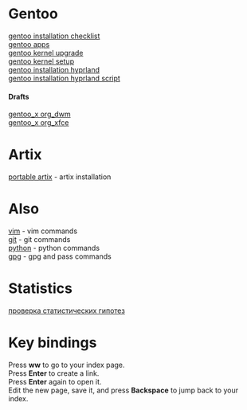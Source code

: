 # Gentoo
[gentoo installation checklist](gentoo/gentoo_installation_checklist.md)  
[gentoo apps](gentoo/gentoo_apps.md)  
[gentoo kernel upgrade](gentoo/gentoo_kernel_upgrade.md)  
[gentoo kernel setup](gentoo/gentoo_kernel_setup.md)  
[gentoo installation hyprland](gentoo/gentoo_installation_hyprland.md)  
[gentoo installation hyprland script](gentoo/gentoo_installation_hyprland_script.sh)  

#### Drafts

[gentoo_x org_dwm](gentoo/gentoo_xorg_dwm.md)  
[gentoo_x org_xfce](gentoo/gentoo_xorg_xfce.md)  

# Artix

[portable artix](portable_artix.md) - artix installation  

# Also

[vim](commands/vim.md)  - vim commands  
[git](commands/git.md) - git commands  
[python](commands/python.md) - python commands  
[gpg](commands/gpg.md) - gpg and pass commands  

# Statistics

[проверка статистических гипотез](statistical_hypothesis_testing.md)  

# Key bindings

Press **<Leader>ww** to go to your index page.  
Press **Enter** to create a link.  
Press **Enter** again to open it.  
Edit the new page, save it, and press **Backspace** to jump back to your index.  

